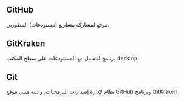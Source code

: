 ## GitHub

موقع لمشاركة مشاريع (مستودعات) المطورين.

## GitKraken

برنامج للتعامل مع المستودعات على سطح المكتب desktop.

## Git

نظام لإدارة إصدارات البرمجيات, وعليه مبني موقع GitHub وبرنامج GitKraken.